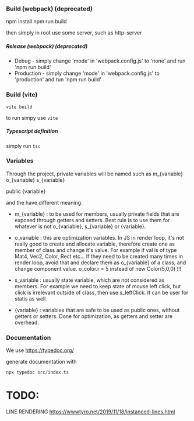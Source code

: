
### Build (webpack) (deprecated)

npm install
npm run build

then simply in root use some server, such as 
http-server 


##### Release (webpack) (deprecated)

- Debug - simply change 'mode' in 'webpack.config.js' to 'none' and run 'npm run build'
- Production - simply change 'mode' in 'webpack.config.js' to 'production' and run 'npm run build' 

### Build (vite)

```vite build```

to run simpy use 
```vite``` 

##### Typescript definition
simply run ```tsc```


### Variables 

Through the project, private variables will be named such as 
m_{variable}
o_{variable}
s_{variable}

public 
{variable}

and the have different meaning. 

- m_{variable} : to be used for members, usually private fields that are exposed through getters and setters. Best rule is to use them for whatever is not o_{variable}, s_{variable} or {variable}.

- o_variable : this are optimization variables. In JS in render loop, it's not really good to create and allocate variable, therefore create one as member of class and change it's value. For example if val is of type Mat4, Vec2, Color, Rect etc... If they need to be created many times in render loop, avoid that and declare them as o_{variable} of a class, and change component value. o_color.r = 5 instead of new Color(5,0,0) !!!

- s_variable : usually state variable, which are not considered as members. For example we need to keep state of mouse left click, but click is irrelevant outside of class, then use s_leftClick. It can be user for statis as well

- {variable} : variables that are safe to be used as public ones, without getters or setters. Done for optimization, as getters and setter are overhead.

### Documentation

We use https://typedoc.org/

generate documentation with 

```npx typedoc src/index.ts```

# TODO: 
LINE RENDERING
https://wwwtyro.net/2019/11/18/instanced-lines.html